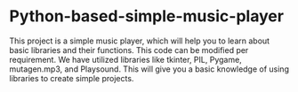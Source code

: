 # Python-based-simple-music-player
This project is a simple music player, which will help you to learn about basic libraries and their functions. This code can be modified per requirement. We have utilized libraries like tkinter, PIL, Pygame, mutagen.mp3, and Playsound. This will give you a basic knowledge of using libraries to create simple projects.
